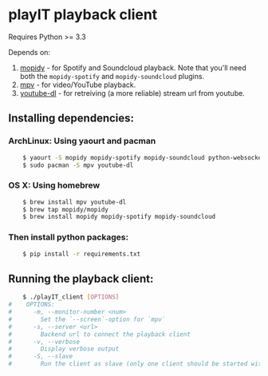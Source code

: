 playIT playback client
===============
Requires Python >= 3.3

Depends on:

1. [mopidy](http://www.mopidy.com/) - for Spotify and Soundcloud playback. Note that you'll need both the `mopidy-spotify` and `mopidy-soundcloud` plugins.
2. [mpv](http://mpv.io/) - for video/YouTube playback.
3. [youtube-dl](http://rg3.github.io/youtube-dl/) - for retreiving (a more reliable) stream url from youtube.


## Installing dependencies:
### ArchLinux: Using yaourt and pacman
```bash
    $ yaourt -S mopidy mopidy-spotify mopidy-soundcloud python-websocket-client-git python-mpd2
    $ sudo pacman -S mpv youtube-dl
```

### OS X: Using homebrew
```bash
    $ brew install mpv youtube-dl
    $ brew tap mopidy/mopidy
    $ brew install mopidy mopidy-spotify mopidy-soundcloud
```


### Then install python packages:
```bash
    $ pip install -r requirements.txt
```

## Running the playback client:
```bash
    $ ./playIT_client [OPTIONS]
#    OPTIONS:
#      -m, --monitor-number <num>
#        Set the `--screen`-option for `mpv`
#      -s, --server <url>
#        Backend url to connect the playback client
#      -v, --verbose
#        Display verbose output
#      -S, --slave
#        Run the client as slave (only one client should be started without this option)
```
